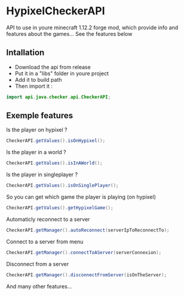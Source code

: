 # HypixelCheckerAPI
API to use in youre minecraft 1.12.2 forge mod, which provide info and features about the games...
See the features below

## Intallation
- Download the api from release
- Put it in a "libs" folder in youre project
- Add it to build path
- Then import it :
```java
import api.java.checker.api.CheckerAPI;
```

## Exemple features
Is the player on hypixel ?
```java
CheckerAPI.getValues().isOnHypixel();
```
Is the player in a world ?
```java
CheckerAPI.getValues().isInAWorld();
```
Is the player in singleplayer ?
```java
CheckerAPI.getValues().isOnSinglePlayer();
```
So you can get which game the player is playing (on hypixel)
```java
CheckerAPI.getValues().getHypixelGame();
```
Automaticly reconnect to a server
```java
CheckerAPI.getManager().autoReconnect(serverIpToReconnectTo);
```
Connect to a server from menu
```java
CheckerAPI.getManager().connectToAServer(serverConnexion);
```
Disconnect from a server
```java
CheckerAPI.getManager().disconnectFromServer(isOnTheServer);
```
And many other features...


